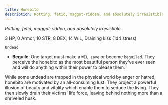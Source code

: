 ```yaml
---
title: Honebito
description: Rotting, fetid, maggot-ridden, and absolutely irresistible.
---
```


*Rotting, fetid, maggot-ridden, and absolutely irresistible.*

3 HP, 0 Armor, 10 STR, 8 DEX, 14 WIL, Draining kiss (1d4 stress)

`Undead`

- **Beguile**: One target must make a `WIL save` or become `beguiled`. They perceive the honebito as the most beautiful person they've ever seen and will do anything within their power to please them.

While some undead are trapped in the physical world by anger or hatred, honebito are motivated by an all-consuming lust. They project a powerful illusion of beauty and vitality which enable them to seduce the living. They then slowly drain their victims' life force, leaving behind nothing more than a shriveled husk.